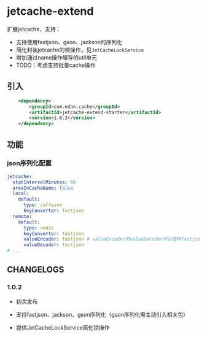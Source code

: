# jetcache-extend

扩展jetcache，支持：
* 支持使用fastjson、gson、jackson的序列化
* 简化封装jetcache的锁操作，见`JetCacheLockService`
* 增加通过name操作缓存的util单元
* TODO：考虑支持批量cache操作

## 引入
```xml
    <dependency>
        <groupId>com.edhn.cache</groupId>
        <artifactId>jetcache-extend-starter</artifactId>
        <version>1.0.2</version>
    </dependency>
```

## 功能

### json序列化配置

```yml
jetcache:
  statIntervalMinutes: 60
  areaInCacheName: false
  local:
    default:
      type: caffeine
      keyConvertor: fastjson
  remote:
    default:
      type: redis
      keyConvertor: fastjson
      valueEncoder: fastjson # valueEncoder和valueDecoder可以使用fastjson
      valueDecoder: fastjson
# ...
```

## CHANGELOGS
### 1.0.2
* 初次发布

* 支持fastjson、jackson、gson序列化（gson序列化需主动引入相关包）
* 提供JetCacheLockService简化锁操作